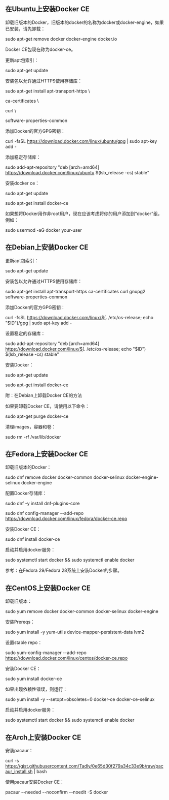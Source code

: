 ## 在Ubuntu上安装Docker CE

卸载旧版本的Docker，旧版本的docker的名称为docker或docker-engine，如果已安装，请先卸载：

sudo apt-get remove docker docker-engine docker.io

Docker CE包现在称为docker-ce。

更新apt包索引：

sudo apt-get update

安装包以允许通过HTTPS使用存储库：

sudo apt-get install apt-transport-https \

ca-certificates \

curl \

software-properties-common

添加Docker的官方GPG密钥：

curl -fsSL https://download.docker.com/linux/ubuntu/gpg | sudo apt-key add -

添加稳定存储库：

sudo add-apt-repository "deb [arch=amd64] https://download.docker.com/linux/ubuntu $(lsb_release -cs) stable"

安装docker ce：

sudo apt-get update

sudo apt-get install docker-ce

如果想将Docker用作非root用户，现在应该考虑将你的用户添加到“docker”组，例如：

sudo usermod -aG docker your-user 


## 在Debian上安装Docker CE

更新apt包索引：

sudo apt-get update

安装包以允许通过HTTPS使用存储库：

sudo apt-get install apt-transport-https ca-certificates curl gnupg2 software-properties-common

添加Docker的官方GPG密钥：

curl -fsSL https://download.docker.com/linux/$(. /etc/os-release; echo "$ID")/gpg | sudo apt-key add -

设置稳定的存储库：

sudo add-apt-repository "deb [arch=amd64] https://download.docker.com/linux/$(. /etc/os-release; echo "$ID") $(lsb_release -cs) stable"

安装Docker：

sudo apt-get update

sudo apt-get install docker-ce

附：在Debian上卸载Docker CE的方法

如果要卸载Docker CE，请使用以下命令：

sudo apt-get purge docker-ce

清理images，容器和卷：

sudo rm -rf /var/lib/docker

 

## 在Fedora上安装Docker CE

卸载旧版本的Docker：

sudo dnf remove docker docker-common docker-selinux docker-engine-selinux docker-engine

配置Docker存储库：

sudo dnf -y install dnf-plugins-core

sudo dnf config-manager --add-repo https://download.docker.com/linux/fedora/docker-ce.repo

安装Docker CE：

sudo dnf install docker-ce

启动并启用docker服务：

sudo systemctl start docker && sudo systemctl enable docker

参考：在Fedora 29/Fedora 28系统上安装Docker的步骤。

 

## 在CentOS上安装Docker CE

卸载旧版本：

sudo yum remove docker docker-common docker-selinux docker-engine

安装Prereqs：

sudo yum install -y yum-utils device-mapper-persistent-data lvm2

设置stable repo：

sudo yum-config-manager --add-repo https://download.docker.com/linux/centos/docker-ce.repo

安装Docker CE：

sudo yum install docker-ce

如果出现依赖性错误，则运行：

sudo yum install -y --setopt=obsoletes=0 docker-ce docker-ce-selinux

启动并启用docker服务：

sudo systemctl start docker && sudo systemctl enable docker

 

## 在Arch上安装Docker CE

安装pacaur：

curl -s https://gist.githubusercontent.com/Tadly/0e65d30f279a34c33e9b/raw/pacaur_install.sh | bash

使用pacaur安装Docker CE：

pacaur --needed --noconfirm --noedit -S docker

